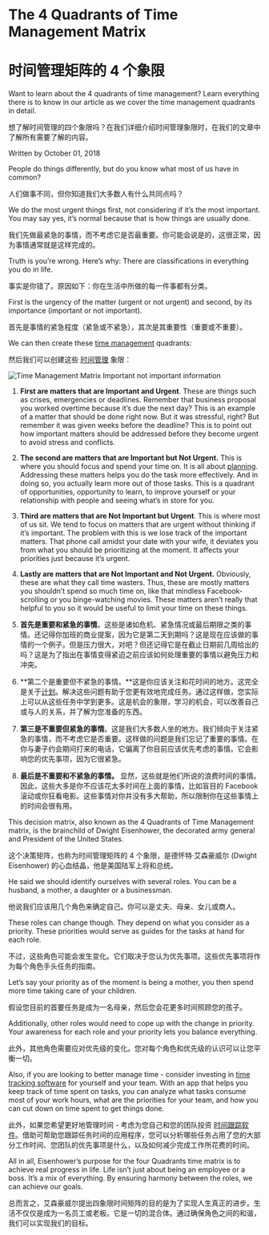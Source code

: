 # The 4 Quadrants of Time Management Matrix

# 时间管理矩阵的 4 个象限

Want to learn about the 4 quadrants of time management? Learn everything there is to know in our article as we cover the time management quadrants in detail.

想了解时间管理的四个象限吗？在我们详细介绍时间管理象限时，在我们的文章中了解所有需要了解的内容。

Written by October 01, 2018

People do things differently, but do you know what most of us have in common?

人们做事不同，但你知道我们大多数人有什么共同点吗？

We do the most urgent things first, not considering if it’s the most important. You may say yes, it’s normal because that is how things are usually done.

我们先做最紧急的事情，而不考虑它是否最重要。你可能会说是的，这很正常，因为事情通常就是这样完成的。

Truth is you’re wrong. Here’s why: There are classifications in everything you do in life.

事实是你错了。原因如下：你在生活中所做的每一件事都有分类。

First is the urgency of the matter (urgent or not urgent) and second, by its importance (important or not important).

首先是事情的紧急程度（紧急或不紧急），其次是其重要性（重要或不重要）。

We can then create these [time management](https://weekplan.net/time-tracking/) quadrants:

然后我们可以创建这些 [时间管理](https://weekplan.net/time-tracking/) 象限：

![Time Management Matrix Important not important information](http://weekplan.net/assets/images/uploads/time-matrix-edited.jpg)

1. **First are matters that are Important and Urgent**. These are things such as crises, emergencies or deadlines. Remember that business proposal you worked overtime because it’s due the next day? This is an example of a matter that should be done right now. But it was stressful, right? But remember it was given weeks before the deadline? This is to point out how important matters should be addressed before they become urgent to avoid stress and conflicts.
2. **The second are matters that are Important but Not Urgent.** This is where you should focus and spend your time on. It is all about [planning](https://weekplan.net/). Addressing these matters helps you do the task more effectively. And in doing so, you actually learn more out of those tasks. This is a quadrant of opportunities, opportunity to learn, to improve yourself or your relationship with people and seeing what’s in store for you.
3. **Third are matters that are Not Important but Urgent**. This is where most of us sit. We tend to focus on matters that are urgent without thinking if it’s important. The problem with this is we lose track of the important matters. That phone call amidst your date with your wife, it deviates you from what you should be prioritizing at the moment. It affects your priorities just because it’s urgent.
4. **Lastly are matters that are Not Important and Not Urgent.** Obviously, these are what they call time wasters. Thus, these are mostly matters you shouldn’t spend so much time on, like that mindless Facebook-scrolling or you binge-watching movies. These matters aren’t really that helpful to you so it would be useful to limit your time on these things.



1. **首先是重要和紧急的事情**。这些是诸如危机、紧急情况或最后期限之类的事情。还记得你加班的商业提案，因为它是第二天到期吗？这是现在应该做的事情的一个例子。但是压力很大，对吧？但还记得它是在截止日期前几周给出的吗？这是为了指出在事情变得紧迫之前应该如何处理重要的事情以避免压力和冲突。
2. **第二个是重要但不紧急的事情。**这是你应该关注和花时间的地方。这完全是关于[计划](https://weekplan.net/)。解决这些问题有助于您更有效地完成任务。通过这样做，您实际上可以从这些任务中学到更多。这是机会的象限，学习的机会，可以改善自己或与人的关系，并了解为您准备的东西。
3. **第三是不重要但紧急的事情**。这是我们大多数人坐的地方。我们倾向于关注紧急的事情，而不考虑它是否重要。这样做的问题是我们忘记了重要的事情。在你与妻子约会期间打来的电话，它偏离了你目前应该优先考虑的事情。它会影响您的优先事项，因为它很紧急。
4. **最后是不重要和不紧急的事情。** 显然，这些就是他们所说的浪费时间的事情。因此，这些大多是你不应该花太多时间在上面的事情，比如盲目的 Facebook 滚动或你狂看电影。这些事情对你并没有多大帮助，所以限制你在这些事情上的时间会很有用。

This decision matrix, also known as the 4 Quadrants of Time Management matrix, is the brainchild of Dwight Eisenhower, the decorated army general and President of the United States.

这个决策矩阵，也称为时间管理矩阵的 4 个象限，是德怀特·艾森豪威尔 (Dwight Eisenhower) 的心血结晶，他是美国陆军上将和总统。

He said we should identify ourselves with several roles. You can be a husband, a mother, a daughter or a businessman.

他说我们应该用几个角色来确定自己。你可以是丈夫、母亲、女儿或商人。

These roles can change though. They depend on what you consider as a priority. These priorities would serve as guides for the tasks at hand for each role.

不过，这些角色可能会发生变化。它们取决于您认为优先事项。这些优先事项将作为每个角色手头任务的指南。

Let’s say your priority as of the moment is being a mother, you then spend more time taking care of your children.

假设您目前的首要任务是成为一名母亲，然后您会花更多时间照顾您的孩子。

Additionally, other roles would need to cope up with the change in priority. Your awareness for each role and your priority lets you balance everything.

此外，其他角色需要应对优先级的变化。您对每个角色和优先级的认识可以让您平衡一切。

Also, if you are looking to better manage time - consider investing in [time tracking software](https://allthatsaas.com/roundup/best-time-tracking-software/) for yourself and your team. With an app that helps you keep track of time spent on tasks, you can analyze what tasks consume most of your work hours, what are the priorities for your team, and how you can cut down on time spent to get things done.

此外，如果您希望更好地管理时间 - 考虑为您自己和您的团队投资 [时间跟踪软件](https://allthatsaas.com/roundup/best-time-tracking-software/)。借助可帮助您跟踪任务时间的应用程序，您可以分析哪些任务占用了您的大部分工作时间、您团队的优先事项是什么，以及如何减少完成工作所花费的时间。

All in all, Eisenhower’s purpose for the four Quadrants time matrix is to achieve real progress in life. Life isn’t just about being an employee or a boss. It’s a mix of everything. By ensuring harmony between the roles, we can achieve our goals. 

总而言之，艾森豪威尔提出四象限时间矩阵的目的是为了实现人生真正的进步。生活不仅仅是成为一名员工或老板。它是一切的混合体。通过确保角色之间的和谐，我们可以实现我们的目标。

